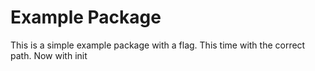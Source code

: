 # Example Package

This is a simple example package with a flag. This time with the correct path. Now with init